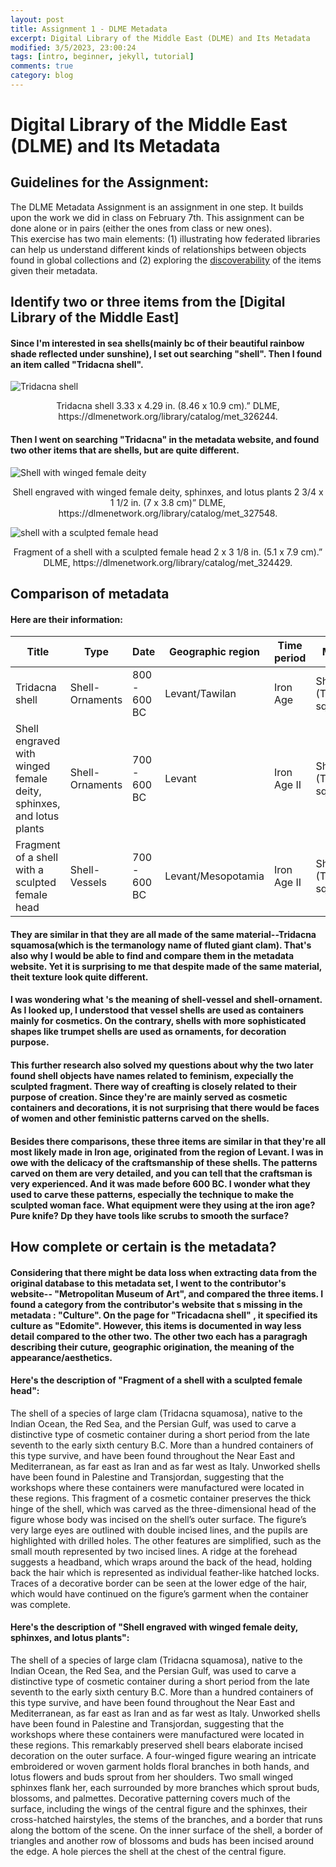 ```yaml
---
layout: post
title: Assignment 1 - DLME Metadata
excerpt: Digital Library of the Middle East (DLME) and Its Metadata
modified: 3/5/2023, 23:00:24
tags: [intro, beginner, jekyll, tutorial]
comments: true
category: blog
---
```

# Digital Library of the Middle East (DLME) and Its Metadata

## Guidelines for the Assignment: 
The DLME Metadata Assignment is an assignment in one step. It builds upon the work we did in class on February 7th. 
This assignment can be done alone or in pairs (either the ones from class or new ones).  
This exercise has two main elements: (1) illustrating how federated libraries can help us understand different kinds of relationships between objects found in global collections and (2) exploring the [discoverability](https://en.wikipedia.org/wiki/Discoverability) of the items given their metadata.

## Identify two or three items from the [Digital Library of the Middle East]
#### Since I'm interested in sea shells(mainly bc of their beautiful rainbow shade reflected under sunshine), I set out searching "shell". Then I found an item called "Tridacna shell". 

![Tridacna shell](https://github.com/rosanna-del-este/rosanna-del-este.github.io/blob/8bc5cfff13fa3a89cf8a0364496eefc228e1c38f/images/Tridacna%20shell.jpg "Tridacna shell")
<div align="center"> Tridacna shell 3.33 x 4.29 in. (8.46 x 10.9 cm).” DLME, https://dlmenetwork.org/library/catalog/met_326244. </div>

#### Then I went on searching "Tridacna" in the metadata website, and found two other items that are shells, but are quite different. 

![Shell with winged female deity](https://github.com/rosanna-del-este/rosanna-del-este.github.io/blob/758b6f3344be5ea68f95652e977e53b44dba0da3/images/Shell%20with%20winged%20female%20deity.jpg "Shell with winged female deity")
<div align="center"> Shell engraved with winged female deity, sphinxes, and lotus plants 2 3/4 x 1 1/2 in. (7 x 3.8 cm)” DLME, https://dlmenetwork.org/library/catalog/met_327548. </div>


![shell with a sculpted female head](https://github.com/rosanna-del-este/rosanna-del-este.github.io/blob/758b6f3344be5ea68f95652e977e53b44dba0da3/images/shell%20with%20a%20sculpted%20female%20head.jpg "shell with a sculpted female head")
<div align="center"> Fragment of a shell with a sculpted female head 2 x 3 1/8 in. (5.1 x 7.9 cm).” DLME, https://dlmenetwork.org/library/catalog/met_324429. </div>

## Comparison of metadata
#### Here are their information: 

|Title|Type|Date|Geographic region|Time period|Medium|
|-------|--------------|--------|--------------------|------------|------------|
|Tridacna shell|Shell-Ornaments|800 - 600 BC|Levant/Tawilan|Iron Age|Shell (Tridacna squamosa)|
|Shell engraved with winged female deity, sphinxes, and lotus plants|Shell-Ornaments|700 - 600 BC|Levant|Iron Age II|Shell (Tridacna squamosa)|
|Fragment of a shell with a sculpted female head|Shell-Vessels|700 - 600 BC|Levant/Mesopotamia|Iron Age II|Shell (Tridacna squamosa)|

#### They are similar in that they are all made of the same material--Tridacna squamosa(which is the termanology name of fluted giant clam). That's also why I would be able to find and compare them in the metadata website. Yet it is surprising to me that despite made of the same material, theit texture look quite different. 
#### I was wondering what 's the meaning of shell-vessel and shell-ornament. As I looked up, I understood that vessel shells are used as containers mainly for cosmetics. On the contrary, shells with more sophisticated shapes like trumpet shells are used as ornaments, for decoration purpose. 
#### This further research also solved my questions about why the two later found shell objects have names related to feminism, expecially the sculpted fragment. There way of creafting is closely related to their purpose of creation. Since they're are mainly served as cosmetic containers and decorations, it is not surprising that there would be faces of women and other feministic patterns carved on the shells. 
#### Besides there comparisons, these three items are similar in that they're all most likely made in Iron age, originated from the region of Levant. I was in owe with the delicacy of the craftsmanship of these shells. The patterns carved on them are very detailed, and you can tell that the craftsman is very experienced. And it was made before 600 BC. I wonder what they used to carve these patterns, especially the technique to make the sculpted woman face. What equipment were they using at the iron age? Pure knife? Dp they have tools like scrubs to smooth the surface?

## How complete or certain is the metadata?
#### Considering that there might be data loss when extracting data from the original database to this metadata set, I went to the contributor's website-- "Metropolitan Museum of Art", and compared the three items. I found a category from the contributor's website that s missing in the metadata : "Culture". On the page for "Tricadacna shell" , it specified its culture as "Edomite". However, this items is documented in way less detail compared to the other two. The other two each has a paragragh describing their cuture, geographic origination, the meaning of the appearance/aesthetics. 

#### Here's the description of "Fragment of a shell with a sculpted female head":
The shell of a species of large clam (Tridacna squamosa), native to the Indian Ocean, the Red Sea, and the Persian Gulf, was used to carve a distinctive type of cosmetic container during a short period from the late seventh to the early sixth century B.C. More than a hundred containers of this type survive, and have been found throughout the Near East and Mediterranean, as far east as Iran and as far west as Italy. Unworked shells have been found in Palestine and Transjordan, suggesting that the workshops where these containers were manufactured were located in these regions.
This fragment of a cosmetic container preserves the thick hinge of the shell, which was carved as the three-dimensional head of the figure whose body was incised on the shell’s outer surface. The figure’s very large eyes are outlined with double incised lines, and the pupils are highlighted with drilled holes. The other features are simplified, such as the small mouth represented by two incised lines. A ridge at the forehead suggests a headband, which wraps around the back of the head, holding back the hair which is represented as individual feather-like hatched locks. Traces of a decorative border can be seen at the lower edge of the hair, which would have continued on the figure’s garment when the container was complete.
#### Here's the description of "Shell engraved with winged female deity, sphinxes, and lotus plants":
The shell of a species of large clam (Tridacna squamosa), native to the Indian Ocean, the Red Sea, and the Persian Gulf, was used to carve a distinctive type of cosmetic container during a short period from the late seventh to the early sixth century B.C. More than a hundred containers of this type survive, and have been found throughout the Near East and Mediterranean, as far east as Iran and as far west as Italy. Unworked shells have been found in Palestine and Transjordan, suggesting that the workshops where these containers were manufactured were located in these regions.
This remarkably preserved shell bears elaborate incised decoration on the outer surface. A four-winged figure wearing an intricate embroidered or woven garment holds floral branches in both hands, and lotus flowers and buds sprout from her shoulders. Two small winged sphinxes flank her, each surrounded by more branches which sprout buds, blossoms, and palmettes. Decorative patterning covers much of the surface, including the wings of the central figure and the sphinxes, their cross-hatched hairstyles, the stems of the branches, and a border that runs along the bottom of the scene. On the inner surface of the shell, a border of triangles and another row of blossoms and buds has been incised around the edge. A hole pierces the shell at the chest of the central figure.
